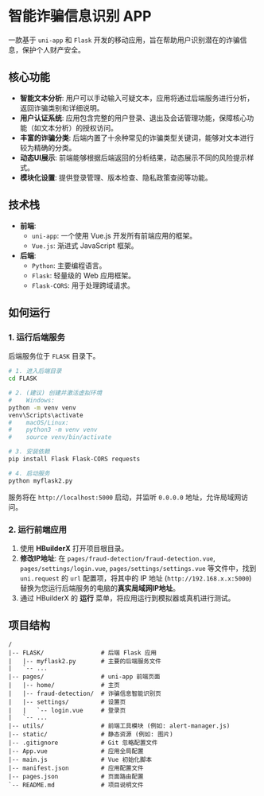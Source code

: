 # 智能诈骗信息识别 APP

一款基于 `uni-app` 和 `Flask` 开发的移动应用，旨在帮助用户识别潜在的诈骗信息，保护个人财产安全。

## 核心功能

- **智能文本分析**: 用户可以手动输入可疑文本，应用将通过后端服务进行分析，返回诈骗类别和详细说明。
- **用户认证系统**: 应用包含完整的用户登录、退出及会话管理功能，保障核心功能（如文本分析）的授权访问。
- **丰富的诈骗分类**: 后端内置了十余种常见的诈骗类型关键词，能够对文本进行较为精确的分类。
- **动态UI展示**: 前端能够根据后端返回的分析结果，动态展示不同的风险提示样式。
- **模块化设置**: 提供登录管理、版本检查、隐私政策查阅等功能。

## 技术栈

- **前端**:
  - `uni-app`: 一个使用 Vue.js 开发所有前端应用的框架。
  - `Vue.js`: 渐进式 JavaScript 框架。
- **后端**:
  - `Python`: 主要编程语言。
  - `Flask`: 轻量级的 Web 应用框架。
  - `Flask-CORS`: 用于处理跨域请求。

## 如何运行

### 1. 运行后端服务

后端服务位于 `FLASK` 目录下。

```bash
# 1. 进入后端目录
cd FLASK

# 2. (建议) 创建并激活虚拟环境
#    Windows:
python -m venv venv
venv\Scripts\activate
#    macOS/Linux:
#    python3 -m venv venv
#    source venv/bin/activate

# 3. 安装依赖
pip install Flask Flask-CORS requests

# 4. 启动服务
python myflask2.py
```
服务将在 `http://localhost:5000` 启动，并监听 `0.0.0.0` 地址，允许局域网访问。

### 2. 运行前端应用

1.  使用 **HBuilderX** 打开项目根目录。
2.  **修改IP地址**: 在 `pages/fraud-detection/fraud-detection.vue`, `pages/settings/login.vue`, `pages/settings/settings.vue` 等文件中，找到 `uni.request` 的 `url` 配置项，将其中的 IP 地址 (`http://192.168.x.x:5000`) 替换为您运行后端服务的电脑的**真实局域网IP地址**。
3.  通过 HBuilderX 的 **运行** 菜单，将应用运行到模拟器或真机进行测试。

## 项目结构

```
/
|-- FLASK/                # 后端 Flask 应用
|   |-- myflask2.py       # 主要的后端服务文件
|   `-- ...
|-- pages/                # uni-app 前端页面
|   |-- home/             # 主页
|   |-- fraud-detection/  # 诈骗信息智能识别页
|   |-- settings/         # 设置页
|   |   `-- login.vue     # 登录页
|   `-- ...
|-- utils/                # 前端工具模块 (例如: alert-manager.js)
|-- static/               # 静态资源 (例如: 图片)
|-- .gitignore            # Git 忽略配置文件
|-- App.vue               # 应用全局配置
|-- main.js               # Vue 初始化脚本
|-- manifest.json         # 应用配置文件
|-- pages.json            # 页面路由配置
`-- README.md             # 项目说明文件
``` 
